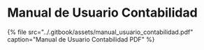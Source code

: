 # Manual de Usuario Contabilidad

{% file src="../.gitbook/assets/manual\_usuario\_contabilidad.pdf" caption="Manual de Usuario Contabilidad PDF" %}

